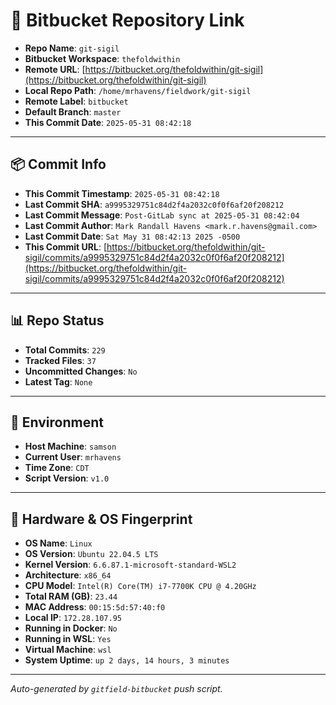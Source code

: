 # 🔗 Bitbucket Repository Link

- **Repo Name**: `git-sigil`
- **Bitbucket Workspace**: `thefoldwithin`
- **Remote URL**: [https://bitbucket.org/thefoldwithin/git-sigil](https://bitbucket.org/thefoldwithin/git-sigil)
- **Local Repo Path**: `/home/mrhavens/fieldwork/git-sigil`
- **Remote Label**: `bitbucket`
- **Default Branch**: `master`
- **This Commit Date**: `2025-05-31 08:42:18`

---

## 📦 Commit Info

- **This Commit Timestamp**: `2025-05-31 08:42:18`
- **Last Commit SHA**: `a9995329751c84d2f4a2032c0f0f6af20f208212`
- **Last Commit Message**: `Post-GitLab sync at 2025-05-31 08:42:04`
- **Last Commit Author**: `Mark Randall Havens <mark.r.havens@gmail.com>`
- **Last Commit Date**: `Sat May 31 08:42:13 2025 -0500`
- **This Commit URL**: [https://bitbucket.org/thefoldwithin/git-sigil/commits/a9995329751c84d2f4a2032c0f0f6af20f208212](https://bitbucket.org/thefoldwithin/git-sigil/commits/a9995329751c84d2f4a2032c0f0f6af20f208212)

---

## 📊 Repo Status

- **Total Commits**: `229`
- **Tracked Files**: `37`
- **Uncommitted Changes**: `No`
- **Latest Tag**: `None`

---

## 🧭 Environment

- **Host Machine**: `samson`
- **Current User**: `mrhavens`
- **Time Zone**: `CDT`
- **Script Version**: `v1.0`

---

## 🧬 Hardware & OS Fingerprint

- **OS Name**: `Linux`
- **OS Version**: `Ubuntu 22.04.5 LTS`
- **Kernel Version**: `6.6.87.1-microsoft-standard-WSL2`
- **Architecture**: `x86_64`
- **CPU Model**: `Intel(R) Core(TM) i7-7700K CPU @ 4.20GHz`
- **Total RAM (GB)**: `23.44`
- **MAC Address**: `00:15:5d:57:40:f0`
- **Local IP**: `172.28.107.95`
- **Running in Docker**: `No`
- **Running in WSL**: `Yes`
- **Virtual Machine**: `wsl`
- **System Uptime**: `up 2 days, 14 hours, 3 minutes`

---

_Auto-generated by `gitfield-bitbucket` push script._

